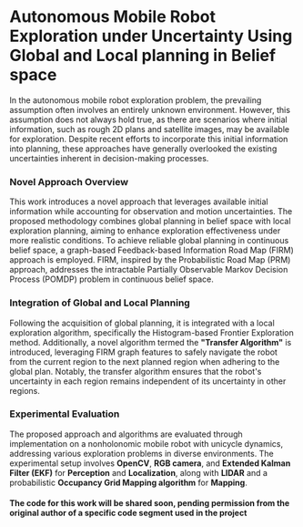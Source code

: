 # Autonomous Mobile Robot Exploration under Uncertainty Using Global and Local planning in Belief space


In the autonomous mobile robot exploration problem, the prevailing assumption often involves an entirely unknown environment. However, this assumption does not always hold true, as there are scenarios where initial information, such as rough 2D plans and satellite images, may be available for exploration. Despite recent efforts to incorporate this initial information into planning, these approaches have generally overlooked the existing uncertainties inherent in decision-making processes.

### Novel Approach Overview

This work introduces a novel approach that leverages available initial information while accounting for observation and motion uncertainties. The proposed methodology combines global planning in belief space with local exploration planning, aiming to enhance exploration effectiveness under more realistic conditions. To achieve reliable global planning in continuous belief space, a graph-based Feedback-based Information Road Map (FIRM) approach is employed. FIRM, inspired by the Probabilistic Road Map (PRM) approach, addresses the intractable Partially Observable Markov Decision Process (POMDP) problem in continuous belief space.

### Integration of Global and Local Planning

Following the acquisition of global planning, it is integrated with a local exploration algorithm, specifically the Histogram-based Frontier Exploration method. Additionally, a novel algorithm termed the **"Transfer Algorithm"** is introduced, leveraging FIRM graph features to safely navigate the robot from the current region to the next planned region when adhering to the global plan. Notably, the transfer algorithm ensures that the robot's uncertainty in each region remains independent of its uncertainty in other regions.

### Experimental Evaluation

The proposed approach and algorithms are evaluated through implementation on a nonholonomic mobile robot with unicycle dynamics, addressing various exploration problems in diverse environments. The experimental setup involves **OpenCV**, **RGB camera**, and **Extended Kalman Filter (EKF)** for **Perception** and **Localization**, along with **LIDAR** and a probabilistic **Occupancy Grid Mapping algorithm** for **Mapping**.


 #### The code for this work will be shared soon, pending permission from the original author of a specific code segment used in the project

